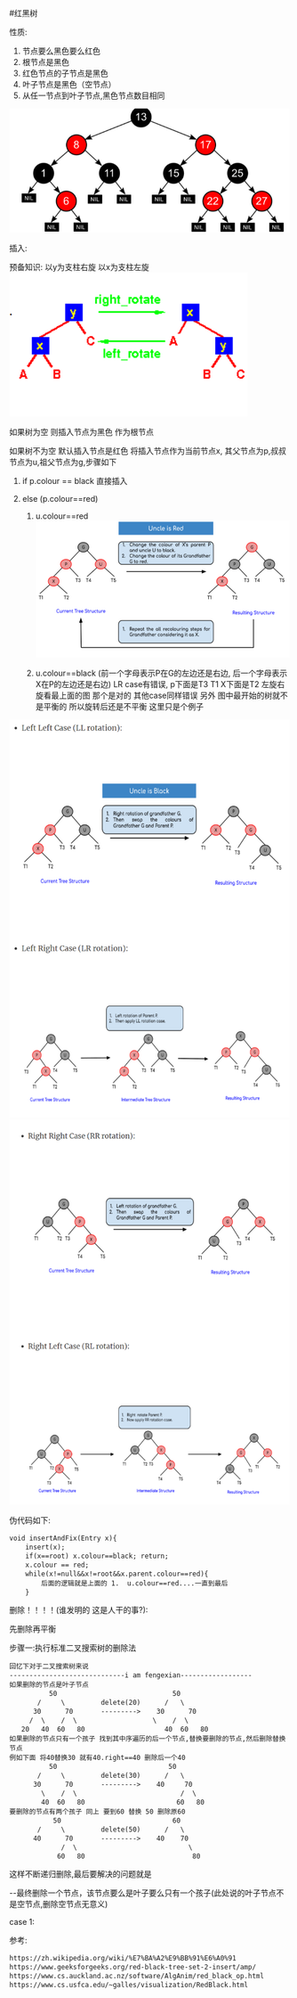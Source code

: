 #红黑树

性质:
    
1. 节点要么黑色要么红色
2. 根节点是黑色
3. 红色节点的子节点是黑色
4. 叶子节点是黑色（空节点）
5. 从任一节点到叶子节点,黑色节点数目相同

![img.png](image/Red_Black_Tree.png)

插入:

预备知识:
以y为支柱右旋 以x为支柱左旋
![img.png](image/Rotation.png)

如果树为空 则插入节点为黑色 作为根节点

如果树不为空 默认插入节点是红色 将插入节点作为当前节点x,
其父节点为p,叔叔节点为u,祖父节点为g,步骤如下
   
    
1. if p.colour == black 直接插入
    
2. else (p.colour==red)
   1.  u.colour==red
        ![img.png](image/uncleIsRed.png)
       
   2.  u.colour==black (前一个字母表示P在G的左边还是右边,
       后一个字母表示X在P的左边还是右边)
       LR case有错误, p下面是T3 T1 X下面是T2 左旋右旋看最上面的图 那个是对的
       其他case同样错误 另外 图中最开始的树就不是平衡的 所以旋转后还是不平衡 
       这里只是个例子


![img.png](image/LLandLR.png)
![img.png](image/RRandRL.png)


伪代码如下:

    void insertAndFix(Entry x){
        insert(x);
        if(x==root) x.colour==black; return;
        x.colour == red;
        while(x!=null&&x!=root&&x.parent.colour==red){
            后面的逻辑就是上面的 1.  u.colour==red....一直到最后
        }
        
       

删除！！！！(谁发明的 这是人干的事?):

先删除再平衡

步骤一:执行标准二叉搜索树的删除法
    
    回忆下对于二叉搜索树来说
    -----------------------------i am fengexian------------------
    如果删除的节点是叶子节点
              50                             50
           /     \         delete(20)      /   \
          30      70       --------->    30      70 
         /  \    /  \                   \    /  \ 
       20   40  60   80                    40  60   80
    如果删除的节点只有一个孩子 找到其中序遍历的后一个节点,替换要删除的节点,然后删除替换节点
    例如下面 将40替换30 就有40.right==40 删除后一个40
              50                            50
           /     \         delete(30)      /   \
          30      70       --------->    40     70 
            \    /  \                          /  \ 
            40  60   80                       60   80
    要删除的节点有两个孩子 同上 要到60 替换 50 删除原60 
               50                            60
           /     \         delete(50)      /   \
          40      70       --------->    40    70 
                 /  \                            \ 
                60   80                           80


这样不断递归删除,最后要解决的问题就是 

--最终删除一个节点，该节点要么是叶子要么只有一个孩子(此处说的叶子节点不是空节点,删除空节点无意义)

case 1:
    
    


    

参考:

    https://zh.wikipedia.org/wiki/%E7%BA%A2%E9%BB%91%E6%A0%91
    https://www.geeksforgeeks.org/red-black-tree-set-2-insert/amp/
    https://www.cs.auckland.ac.nz/software/AlgAnim/red_black_op.html
    https://www.cs.usfca.edu/~galles/visualization/RedBlack.html